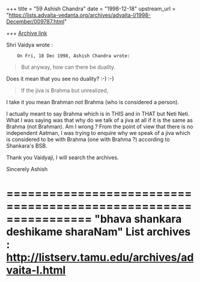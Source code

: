 +++
title = "59 Ashish Chandra"
date = "1998-12-18"
upstream_url = "https://lists.advaita-vedanta.org/archives/advaita-l/1998-December/009787.html"

+++
[Archive link](https://lists.advaita-vedanta.org/archives/advaita-l/1998-December/009787.html)

Shri Vaidya wrote :

        On Fri, 18 Dec 1998, Ashish Chandra wrote:
> But anyway, how can there be duality.

Does it mean that you see no duality? :-) :-)
> If the jiva is Brahma but unrealized,

I take it you mean Brahman not Brahma (who is considered a person).

I actually meant to say Brahma which is in THIS and in THAT but Neti Neti.
What I was saying was that why do we talk of a jiva at all if it is the
same as Brahma (not Brahman). Am I wrong ? From the point of view that
there is no independent Aatman, I was trying to enquire why we speak of a
jiva which is considered to be with Brahma (one with Brahma ?) according to
Shankara's BSB.

Thank you Vaidyaji, I will search the archives.

Sincerely
Ashish

================================================================
"bhava shankara deshikame sharaNam"
List archives : http://listserv.tamu.edu/archives/advaita-l.html
================================================================

